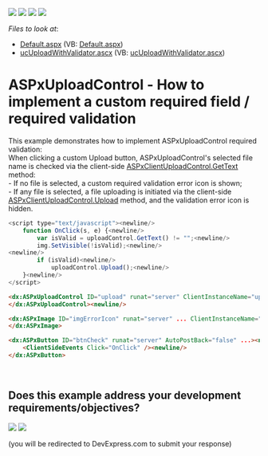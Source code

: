 <!-- default badges list -->
![](https://img.shields.io/endpoint?url=https://codecentral.devexpress.com/api/v1/VersionRange/128563386/11.2.10%2B)
[![](https://img.shields.io/badge/Open_in_DevExpress_Support_Center-FF7200?style=flat-square&logo=DevExpress&logoColor=white)](https://supportcenter.devexpress.com/ticket/details/E3908)
[![](https://img.shields.io/badge/📖_How_to_use_DevExpress_Examples-e9f6fc?style=flat-square)](https://docs.devexpress.com/GeneralInformation/403183)
[![](https://img.shields.io/badge/💬_Leave_Feedback-feecdd?style=flat-square)](#does-this-example-address-your-development-requirementsobjectives)
<!-- default badges end -->
<!-- default file list -->
*Files to look at*:

* [Default.aspx](./CS/WebSite/Default.aspx) (VB: [Default.aspx](./VB/WebSite/Default.aspx))
* [ucUploadWithValidator.ascx](./CS/WebSite/ucUploadWithValidator.ascx) (VB: [ucUploadWithValidator.ascx](./VB/WebSite/ucUploadWithValidator.ascx))
<!-- default file list end -->
# ASPxUploadControl - How to implement a custom required field / required validation


<p>This example demonstrates how to implement ASPxUploadControl required validation:<br />
When clicking a custom Upload button, ASPxUploadControl's selected file name is checked via the client-side <a href="http://documentation.devexpress.com/#AspNet/DevExpressWebASPxUploadControlScriptsASPxClientUploadControl_GetTexttopic"><u>ASPxClientUploadControl.GetText</u></a> method:<br />
- If no file is selected, a custom required validation error icon is shown;<br />
- If any file is selected, a file uploading is initiated via the client-side <a href="http://documentation.devexpress.com/#AspNet/DevExpressWebASPxUploadControlScriptsASPxClientUploadControl_Uploadtopic"><u>ASPxClientUploadControl.Upload</u></a> method, and the validation error icon is hidden.</p>

```js
<script type="text/javascript"><newline/>
    function OnClick(s, e) {<newline/>
        var isValid = uploadControl.GetText() != "";<newline/>
        img.SetVisible(!isValid);<newline/>
<newline/>
        if (isValid)<newline/>
            uploadControl.Upload();<newline/>
    }<newline/>
</script>
```

<p> </p>

```aspx
<dx:ASPxUploadControl ID="upload" runat="server" ClientInstanceName="uploadControl" ...><newline/>
</dx:ASPxUploadControl><newline/>

```



```aspx
<dx:ASPxImage ID="imgErrorIcon" runat="server" ... ClientInstanceName="img" ClientVisible="False"><newline/>
</dx:ASPxImage>
```

<p> </p>

```aspx
<dx:ASPxButton ID="btnCheck" runat="server" AutoPostBack="false" ...><newline/>
    <ClientSideEvents Click="OnClick" /><newline/>
</dx:ASPxButton>
```

<p> </p>

<br/>


<!-- feedback -->
## Does this example address your development requirements/objectives?

[<img src="https://www.devexpress.com/support/examples/i/yes-button.svg"/>](https://www.devexpress.com/support/examples/survey.xml?utm_source=github&utm_campaign=asp-net-web-forms-upload-control-custom-validation&~~~was_helpful=yes) [<img src="https://www.devexpress.com/support/examples/i/no-button.svg"/>](https://www.devexpress.com/support/examples/survey.xml?utm_source=github&utm_campaign=asp-net-web-forms-upload-control-custom-validation&~~~was_helpful=no)

(you will be redirected to DevExpress.com to submit your response)
<!-- feedback end -->
